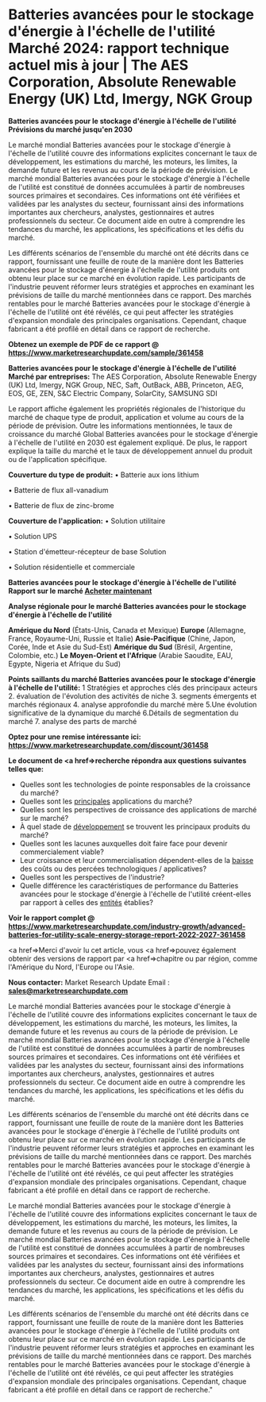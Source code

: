 # Batteries avancées pour le stockage d'énergie à l'échelle de l'utilité Marché 2024: rapport technique actuel mis à jour | The AES Corporation, Absolute Renewable Energy (UK) Ltd, Imergy, NGK Group

<strong>Batteries avancées pour le stockage d'énergie à l'échelle de l'utilité Prévisions du marché jusqu'en 2030</strong>

Le marché mondial Batteries avancées pour le stockage d'énergie à l'échelle de l'utilité couvre des informations explicites concernant le taux de développement, les estimations du marché, les moteurs, les limites, la demande future et les revenus au cours de la période de prévision. Le marché mondial Batteries avancées pour le stockage d'énergie à l'échelle de l'utilité est constitué de données accumulées à partir de nombreuses sources primaires et secondaires. Ces informations ont été vérifiées et validées par les analystes du secteur, fournissant ainsi des informations importantes aux chercheurs, analystes, gestionnaires et autres professionnels du secteur. Ce document aide en outre à comprendre les tendances du marché, les applications, les spécifications et les défis du marché.

Les différents scénarios de l'ensemble du marché ont été décrits dans ce rapport, fournissant une feuille de route de la manière dont les Batteries avancées pour le stockage d'énergie à l'échelle de l'utilité produits ont obtenu leur place sur ce marché en évolution rapide. Les participants de l'industrie peuvent réformer leurs stratégies et approches en examinant les prévisions de taille du marché mentionnées dans ce rapport. Des marchés rentables pour le marché Batteries avancées pour le stockage d'énergie à l'échelle de l'utilité ont été révélés, ce qui peut affecter les stratégies d'expansion mondiale des principales organisations. Cependant, chaque fabricant a été profilé en détail dans ce rapport de recherche.

<strong>Obtenez un exemple de PDF de ce rapport @ <a href=https://www.marketresearchupdate.com/sample/361458>https://www.marketresearchupdate.com/sample/361458</a></strong></a></strong>

<strong>Batteries avancées pour le stockage d'énergie à l'échelle de l'utilité Marché par entreprises:</strong>
The AES Corporation, Absolute Renewable Energy (UK) Ltd, Imergy, NGK Group, NEC, Saft, OutBack, ABB, Princeton, AEG, EOS, GE, ZEN, S&C Electric Company, SolarCity, SAMSUNG SDI

Le rapport affiche également les propriétés régionales de l'historique du marché de chaque type de produit, application et volume au cours de la période de prévision. Outre les informations mentionnées, le taux de croissance du marché Global Batteries avancées pour le stockage d'énergie à l'échelle de l'utilité en 2030 est également expliqué. De plus, le rapport explique la taille du marché et le taux de développement annuel du produit ou de l'application spécifique.

<strong>Couverture du type de produit:</strong>
• Batterie aux ions lithium

• Batterie de flux all-vanadium

• Batterie de flux de zinc-brome

<strong>Couverture de l'application:</strong>
• Solution utilitaire

• Solution UPS

• Station d'émetteur-récepteur de base Solution

• Solution résidentielle et commerciale

<strong>Batteries avancées pour le stockage d'énergie à l'échelle de l'utilité Rapport sur le marché <a href=https://www.marketresearchupdate.com/buynow/361458> Acheter maintenant </a></strong></a></strong>

<strong>Analyse régionale pour le marché Batteries avancées pour le stockage d'énergie à l'échelle de l'utilité</strong>

<strong>Amérique du Nord</strong> (États-Unis, Canada et Mexique)
<strong>Europe</strong> (Allemagne, France, Royaume-Uni, Russie et Italie)
<strong>Asie-Pacifique</strong> (Chine, Japon, Corée, Inde et Asie du Sud-Est)
<strong>Amérique du Sud</strong> (Brésil, Argentine, Colombie, etc.)
<strong>Le Moyen-Orient et l'Afrique</strong> (Arabie Saoudite, EAU, Egypte, Nigeria et Afrique du Sud)

<strong>Points saillants du marché Batteries avancées pour le stockage d'énergie à l'échelle de l'utilité:</strong>
1 Stratégies et approches clés des principaux acteurs
2. évaluation de l'évolution des activités de niche
3. segments émergents et marchés régionaux
4. analyse approfondie du marché mère
5.Une évolution significative de la dynamique du marché
6.Détails de segmentation du marché
7. analyse des parts de marché

<strong>Optez pour une remise intéressante ici: <a href=https://www.marketresearchupdate.com/discount/361458>https://www.marketresearchupdate.com/discount/361458</a></strong></a></strong>

<strong>Le document de <a href=>recherche</a> répondra aux questions suivantes telles que:</strong>
<ul>
  <li>Quelles sont les technologies de pointe responsables de la croissance du marché?</li>
  <li>Quelles sont les <a href=>principales</a> applications du marché?</li>
  <li>Quelles sont les perspectives de croissance des applications de marché sur le marché?</li>
  <li>À quel stade de <a href=>développement</a> se trouvent les principaux produits du marché?</li>
  <li>Quelles sont les lacunes auxquelles doit faire face pour devenir commercialement viable?</li>
  <li>Leur croissance et leur commercialisation dépendent-elles de la <a href=>baisse</a> des coûts ou des percées technologiques / applicatives?</li>
  <li>Quelles sont les perspectives de l'industrie?</li>
  <li>Quelle différence les caractéristiques de performance du Batteries avancées pour le stockage d'énergie à l'échelle de l'utilité créent-elles par rapport à celles des <a href=>entités</a> établies?</li>
</ul>
<strong>Voir le rapport complet @ <a href=https://www.marketresearchupdate.com/industry-growth/advanced-batteries-for-utility-scale-energy-storage-report-2022-2027-361458>https://www.marketresearchupdate.com/industry-growth/advanced-batteries-for-utility-scale-energy-storage-report-2022-2027-361458</a></strong></a></strong>

<a href=>Merci</a> d'avoir lu cet article, vous <a href=>pouvez</a> également obtenir des versions de rapport par <a href=>chapitre</a> ou par région, comme l'Amérique du Nord, l'Europe ou l'Asie.

<strong>Nous contacter:</strong>
Market Research Update
Email : <strong>sales@marketresearchupdate.com</strong>

Le marché mondial Batteries avancées pour le stockage d'énergie à l'échelle de l'utilité couvre des informations explicites concernant le taux de développement, les estimations du marché, les moteurs, les limites, la demande future et les revenus au cours de la période de prévision. Le marché mondial Batteries avancées pour le stockage d'énergie à l'échelle de l'utilité est constitué de données accumulées à partir de nombreuses sources primaires et secondaires. Ces informations ont été vérifiées et validées par les analystes du secteur, fournissant ainsi des informations importantes aux chercheurs, analystes, gestionnaires et autres professionnels du secteur. Ce document aide en outre à comprendre les tendances du marché, les applications, les spécifications et les défis du marché.

Les différents scénarios de l'ensemble du marché ont été décrits dans ce rapport, fournissant une feuille de route de la manière dont les Batteries avancées pour le stockage d'énergie à l'échelle de l'utilité produits ont obtenu leur place sur ce marché en évolution rapide. Les participants de l'industrie peuvent réformer leurs stratégies et approches en examinant les prévisions de taille du marché mentionnées dans ce rapport. Des marchés rentables pour le marché Batteries avancées pour le stockage d'énergie à l'échelle de l'utilité ont été révélés, ce qui peut affecter les stratégies d'expansion mondiale des principales organisations. Cependant, chaque fabricant a été profilé en détail dans ce rapport de recherche.

Le marché mondial Batteries avancées pour le stockage d'énergie à l'échelle de l'utilité couvre des informations explicites concernant le taux de développement, les estimations du marché, les moteurs, les limites, la demande future et les revenus au cours de la période de prévision. Le marché mondial Batteries avancées pour le stockage d'énergie à l'échelle de l'utilité est constitué de données accumulées à partir de nombreuses sources primaires et secondaires. Ces informations ont été vérifiées et validées par les analystes du secteur, fournissant ainsi des informations importantes aux chercheurs, analystes, gestionnaires et autres professionnels du secteur. Ce document aide en outre à comprendre les tendances du marché, les applications, les spécifications et les défis du marché.

Les différents scénarios de l'ensemble du marché ont été décrits dans ce rapport, fournissant une feuille de route de la manière dont les Batteries avancées pour le stockage d'énergie à l'échelle de l'utilité produits ont obtenu leur place sur ce marché en évolution rapide. Les participants de l'industrie peuvent réformer leurs stratégies et approches en examinant les prévisions de taille du marché mentionnées dans ce rapport. Des marchés rentables pour le marché Batteries avancées pour le stockage d'énergie à l'échelle de l'utilité ont été révélés, ce qui peut affecter les stratégies d'expansion mondiale des principales organisations. Cependant, chaque fabricant a été profilé en détail dans ce rapport de recherche."
